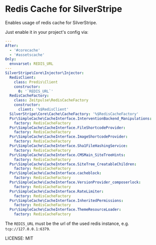# Redis Cache for SilverStripe

Enables usage of redis cache for SilverStripe.

Just enable it in your project's config via:

```yml
---
After:
  - '#corecache'
  - '#assetscache'
Only:
  envvarset: REDIS_URL
---
SilverStripe\Core\Injector\Injector:
  RedisClient:
    class: Predis\Client
    constructor:
      0: '`REDIS_URL`'
  RedisCacheFactory:
    class: Zeitpulse\RedisCacheFactory
    constructor:
      client: '%$RedisClient'
  SilverStripe\Core\Cache\CacheFactory: '%$RedisCacheFactory'
  Psr\SimpleCache\CacheInterface.InterventionBackend_Manipulations:
    factory: RedisCacheFactory
  Psr\SimpleCache\CacheInterface.FileShortcodeProvider:
    factory: RedisCacheFactory
  Psr\SimpleCache\CacheInterface.ImageShortcodeProvider:
    factory: RedisCacheFactory
  Psr\SimpleCache\CacheInterface.Sha1FileHashingService:
    factory: RedisCacheFactory
  Psr\SimpleCache\CacheInterface.CMSMain_SiteTreeHints:
    factory: RedisCacheFactory
  Psr\SimpleCache\CacheInterface.SiteTree_CreatableChildren:
    factory: RedisCacheFactory
  Psr\SimpleCache\CacheInterface.cacheblock:
    factory: RedisCacheFactory
  Psr\SimpleCache\CacheInterface.VersionProvider_composerlock:
    factory: RedisCacheFactory
  Psr\SimpleCache\CacheInterface.RateLimiter:
    factory: RedisCacheFactory
  Psr\SimpleCache\CacheInterface.InheritedPermissions:
    factory: RedisCacheFactory
  Psr\SimpleCache\CacheInterface.ThemeResourceLoader:
    factory: RedisCacheFactory
```

The `REDIS_URL` must be the url of the used redis instance, e.g. `tcp://127.0.0.1:6379`.

LICENSE: MIT
